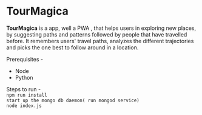 # TourMagica
  <b>TourMagica</b> is a app, well a PWA , that helps users in exploring new places, by suggesting paths and patterns followed by people that have travelled before. It remembers users' travel paths, analyzes the different trajectories and picks the one best to follow around in a location.
  
Prerequisites -
<ul>
  <li> Node
  <li> Python
</ul>

Steps to run - <br>
`npm run install` <br>
`start up the mongo db daemon( run mongod service)` <br>
`node index.js`
